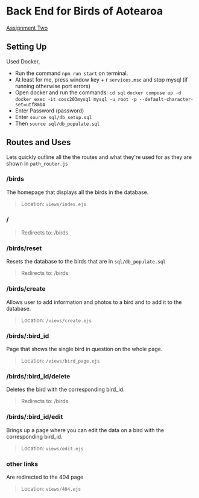 # Back End for Birds of Aotearoa
[Assignment Two](cosc203.cspages.otago.ac.nz/assignments/a2/)
## Setting Up
Used Docker, 
- Run the command ```npm run start``` on terminal.
- At least for me, press window key + r ```services.msc``` and stop mysql (if running otherwise port errors)
- Open docker and run the commands:
    ```cd sql```
    ```docker compose up -d```
    ```docker exec -it cosc203mysql mysql -u root -p --default-character-set=utf8mb4```
- Enter Password (password)
- Enter ```source sql/db_setup.sql```
- Then ```source sql/db_populate.sql```
## Routes and Uses
Lets quickly outline all the the routes and what they're used for as they are shown in ```path_router.js```
### /birds
The homepage that displays all the birds in the database.
> Location:
> ```views/index.ejs```
### /
>Redirects to:
> /birds
### /birds/reset
Resets the database to the birds that are in ```sql/db_populate.sql```
>Redirects to:
> /birds
### /birds/create
Allows user to add information and photos to a bird and to add it to the database.
>Location:
> ```/views/create.ejs```
### /birds/:bird_id
Page that shows the single bird in question on the whole page.
>Location:
> ```/views/bird_page.ejs```
### /birds/:bird_id/delete
Deletes the bird with the corresponding bird_id.
>Redirects to:
> /birds
### /birds/:bird_id/edit
Brings up a page where you can edit the data on a bird with the corresponding bird_id.
>Location:
> ```views/edit.ejs```
### other links
Are redirected to the 404 page
>Location:
> ```views/404.ejs```